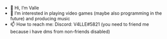 - 👋 Hi, I’m Valle
- 👀 I’m interested in playing video games (maybe also programming in the future) and producing music
- 📫 How to reach me: Discord: V4LLE#5821 (you need to friend me because i have dms from non-friends disabled)

<!---
V4LLE/V4LLE is a ✨ special ✨ repository because its `README.md` (this file) appears on your GitHub profile.
You can click the Preview link to take a look at your changes.
--->
